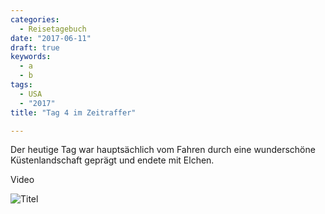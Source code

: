 ```yaml
---
categories:
  - Reisetagebuch
date: "2017-06-11"
draft: true
keywords:
  - a
  - b
tags:
  - USA
  - "2017"
title: "Tag 4 im Zeitraffer"

---
```


Der heutige Tag war hauptsächlich vom Fahren durch eine wunderschöne
Küstenlandschaft geprägt und endete mit Elchen.

Video

![Titel](...)
<!-- Tag-10-2017-06-07 -->